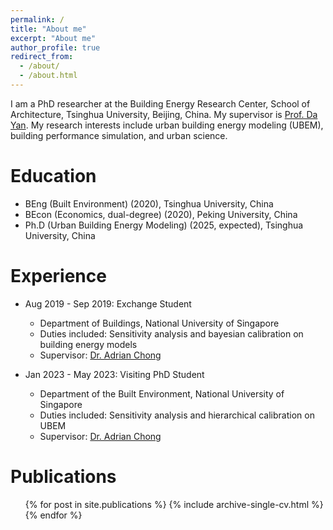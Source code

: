 ```yaml
---
permalink: /
title: "About me"
excerpt: "About me"
author_profile: true
redirect_from: 
  - /about/
  - /about.html
---
```


I am a PhD researcher at the Building Energy Research Center, School of Architecture, Tsinghua University, Beijing, China. My supervisor is [Prof. Da Yan](http://www.arch.tsinghua.edu.cn/info/Building%20Science%20and%20Technology/1818). My research interests include urban building energy modeling (UBEM), building performance simulation, and urban science.

Education
======
* BEng (Built Environment) (2020), Tsinghua University, China
* BEcon (Economics, dual-degree) (2020), Peking University, China
* Ph.D (Urban Building Energy Modeling) (2025, expected), Tsinghua University, China

Experience
======
* Aug 2019 - Sep 2019: Exchange Student
  * Department of Buildings, National University of Singapore
  * Duties included: Sensitivity analysis and bayesian calibration on building energy models
  * Supervisor: [Dr. Adrian Chong](https://blog.nus.edu.sg/adrianchong/)

* Jan 2023 - May 2023: Visiting PhD Student
  * Department of the Built Environment, National University of Singapore
  * Duties included: Sensitivity analysis and hierarchical calibration on UBEM
  * Supervisor: [Dr. Adrian Chong](https://blog.nus.edu.sg/adrianchong/)

Publications
======
  <ul>{% for post in site.publications %}
    {% include archive-single-cv.html %}
  {% endfor %}</ul>








&nbsp;&nbsp;&nbsp;&nbsp;&nbsp;&nbsp;&nbsp;&nbsp;
<script type="text/javascript" id="clustrmaps" src="//clustrmaps.com/map_v2.js?d=PFU6Ji0TJRInoxecPdYQyfDOLKdR-IRXZkG_6wBn4zw&cl=ffffff&w=a"></script>


